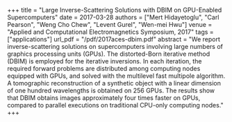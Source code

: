 +++
title = "Large Inverse-Scattering Solutions with DBIM on GPU-Enabled Supercomputers"
date = 2017-03-28
authors = ["Mert Hidayetoglu", "Carl Pearson", "Weng Cho Chew", "Levent Gurel", "Wen-mei Hwu"]
venue = "Applied and Computational Electromagnetics Symposium, 2017"
tags = ["applications"]
url_pdf = "/pdf/2017aces-dbim.pdf"
abstract = "We report inverse-scattering solutions on supercomputers involving large numbers of graphics processing units (GPUs). The distorted-Born iterative method (DBIM) is employed for the iterative inversions. In each iteration, the required forward problems are distributed among computing nodes equipped with GPUs, and solved with the multilevel fast multipole algorithm. A tomographic reconstruction of a synthetic object with a linear dimension of one hundred wavelengths is obtained on 256 GPUs. The results show that DBIM obtains images approximately four times faster on GPUs, compared to parallel executions on traditional CPU-only computing nodes."
+++
